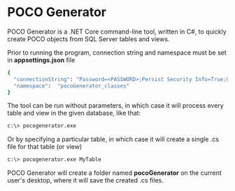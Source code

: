 # POCO Generator

POCO Generator is a .NET Core command-line tool, written in C#, to quickly create POCO objects from SQL Server tables and views.

Prior to running the program, connection string and namespace must be set in **appsettings.json** file
```sh
{
  "connectionString": "Password=<PASSWORD>;Persist Security Info=True;User ID=<USERNAME>;Initial Catalog=<DATABASE>;Data Source=<SQL_SERVER_INSTANCE>",
  "namespace":  "pocoGenerator_classes"
}
```

The tool can be run without parameters, in which case it will process every table and view in the given database, like that:
```sh
c:\> pocogenerator.exe
```
Or by specifying a particular table, in which case it will create a single .cs file for that table (or view)
```sh
c:\> pocogenerator.exe MyTable
```

POCO Generator will create a folder named **pocoGenerator** on the current user's desktop, where it will save the created .cs files.